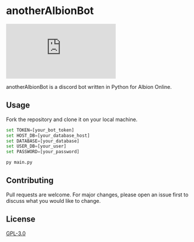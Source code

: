 # anotherAlbionBot
![PyPI - Python Version](https://img.shields.io/pypi/pyversions/discord.py?style=flat-square)

anotherAlbionBot is a discord bot written in Python for Albion Online.

## Usage

Fork the repository and clone it on your local machine.

```python
set TOKEN=[your_bot_token]
set HOST_DB=[your_database_host]
set DATABASE=[your_database]
set USER_DB=[your_user]
set PASSWORD=[your_password]

py main.py
```

## Contributing
Pull requests are welcome. For major changes, please open an issue first to discuss what you would like to change.

## License
[GPL-3.0](https://choosealicense.com/licenses/gpl-3.0/)